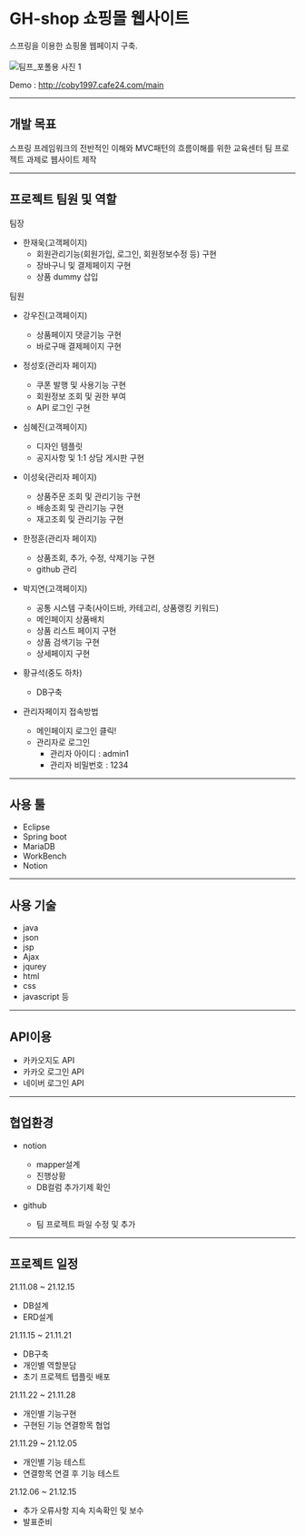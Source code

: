 # GH-shop 쇼핑몰 웹사이트

스프링을 이용한 쇼핑몰 웹페이지 구축.<br><br>
![팀프_포폴용 사진 1](https://user-images.githubusercontent.com/65275693/150911770-24558ad5-5afc-4c88-857f-765533b50a53.png)

Demo : http://coby1997.cafe24.com/main

---
 
## 개발 목표

스프링 프레임워크의 전반적인 이해와 MVC패턴의 흐름이해를 위한 교육센터 팀 프로젝트 과제로 웹사이트 제작

---
## 프로젝트 팀원 및 역할 
팀장 
 - 한재욱(고객페이지)
    - 회원관리기능(회원가입, 로그인, 회원정보수정 등) 구현
    - 장바구니 및 결제페이지 구현
    - 상품 dummy 삽입

팀원
 - 강우진(고객페이지)
   - 상품페이지 댓글기능 구현
   - 바로구매 결제페이지 구현

 - 정성호(관리자 페이지)
   - 쿠폰 발행 및 사용기능 구현
   - 회원정보 조회 및 권한 부여
   - API 로그인 구현
 
 - 심혜진(고객페이지)
   - 디자인 템플릿
   - 공지사항 및 1:1 상담 게시판 구현

 - 이성욱(관리자 페이지)
   - 상품주문 조회 및 관리기능 구현
   - 배송조회 및 관리기능 구현
   - 재고조회 및 관리기능 구현

 - 한정훈(관리자 페이지)
   - 상품조회, 추가, 수정, 삭제기능 구현
   - github 관리
 
 - 박지연(고객페이지)
   - 공통 시스템 구축(사이드바, 카테고리, 상품랭킹 키워드)
   - 메인페이지 상품배치
   - 상품 리스트 페이지 구현
   - 상품 검색기능 구현
   - 상세페이지 구현

 - 황규석(중도 하차)
   - DB구축 
 
 - 관리자페이지 접속방법
   - 메인페이지 로그인 클릭!
   - 관리자로 로그인
      - 관리자 아이디 : admin1
      - 관리자 비밀번호 : 1234 
 ---

## 사용 툴

- Eclipse
- Spring boot
- MariaDB
- WorkBench
- Notion

---
## 사용 기술

- java
- json
- jsp
- Ajax
- jqurey
- html
- css
- javascript 등

---

## API이용

 - 카카오지도 API
 - 카카오 로그인 API
 - 네이버 로그인 API

---

## 협업환경

- notion
  - mapper설계
  - 진행상황
  - DB컬럼 추가기제 확인

- github
  - 팀 프로젝트 파일 수정 및 추가

---

## 프로젝트 일정

21.11.08 ~ 21.12.15
 - DB설계
 - ERD설계
 
21.11.15 ~ 21.11.21
 + DB구축
 + 개인별 역할분담
 + 초기 프로젝트 텝플릿 배포
 
21.11.22 ~ 21.11.28
 + 개인별 기능구현
 + 구현된 기능 연결항목 협업
 
21.11.29 ~ 21.12.05
 + 개인별 기능 테스트
 + 연결항목 연결 후 기능 테스트
 
21.12.06 ~ 21.12.15
 + 추가 오류사항 지속 지속확인 및 보수
 + 발표준비
 
